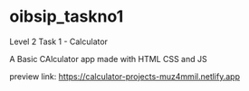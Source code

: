 # oibsip_taskno1
Level 2 Task 1 - Calculator

A Basic CAlculator app made with HTML CSS and JS

preview link:
https://calculator-projects-muz4mmil.netlify.app
